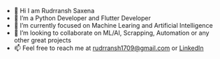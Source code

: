 <!--
**Rudrransh17/Rudrransh17** is a ✨ _special_ ✨ repository because its `README.md` (this file) appears on your GitHub profile.

Here are some ideas to get you started:
-->
- 👋 Hi I am Rudrransh Saxena  
- 🔭 I’m a Python Developer and Flutter Developer
- 🌱 I’m currently focused on Machine Learing and Artificial Intelligence
- 👯 I’m looking to collaborate on ML/AI, Scrapping, Automation or any other great projects
- 📫 Feel free to reach me at rudrransh1709@gmail.com or [LinkedIn](https://www.linkedin.com/in/rudrransh-saxena/)  

